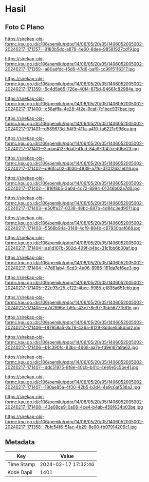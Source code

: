 # Hasil

## Foto C Plano

https://sirekap-obj-formc.kpu.go.id/c106/pemilu/pdpr/14/06/05/20/05/1406052005002-20240217-171357--8180b5dc-a878-4e60-8dee-98581927cd19.jpg

https://sirekap-obj-formc.kpu.go.id/c106/pemilu/pdpr/14/06/05/20/05/1406052005002-20240217-171359--a80adfdc-f5d6-47d6-baf9-cc9915116317.jpg

https://sirekap-obj-formc.kpu.go.id/c106/pemilu/pdpr/14/06/05/20/05/1406052005002-20240217-171359--5c4d5b65-726e-40f4-875d-94661c82984e.jpg

https://sirekap-obj-formc.kpu.go.id/c106/pemilu/pdpr/14/06/05/20/05/1406052005002-20240217-171400--c58afffa-4e28-4f2e-9caf-7c1bec937bac.jpg

https://sirekap-obj-formc.kpu.go.id/c106/pemilu/pdpr/14/06/05/20/05/1406052005002-20240217-171401--d539673d-54f9-411a-a410-fa6221c996ca.jpg

https://sirekap-obj-formc.kpu.go.id/c106/pemilu/pdpr/14/06/05/20/05/1406052005002-20240217-171401--2cdae412-9da0-41cd-84a9-0f42ced06e23.jpg

https://sirekap-obj-formc.kpu.go.id/c106/pemilu/pdpr/14/06/05/20/05/1406052005002-20240217-171402--d96fcc02-d030-4839-a7f6-37012631e016.jpg

https://sirekap-obj-formc.kpu.go.id/c106/pemilu/pdpr/14/06/05/20/05/1406052005002-20240217-171402--1816f8b5-3a0d-4c72-8994-01046b02a7d0.jpg

https://sirekap-obj-formc.kpu.go.id/c106/pemilu/pdpr/14/06/05/20/05/1406052005002-20240217-171403--e50ffa37-0338-48bc-887b-4d84c3ed9011.jpg

https://sirekap-obj-formc.kpu.go.id/c106/pemilu/pdpr/14/06/05/20/05/1406052005002-20240217-171403--5568b94a-3148-4cf9-884b-c97930baf668.jpg

https://sirekap-obj-formc.kpu.go.id/c106/pemilu/pdpr/14/06/05/20/05/1406052005002-20240217-171404--ae1d107b-502d-409f-b4bc-31c1bb6b00af.jpg

https://sirekap-obj-formc.kpu.go.id/c106/pemilu/pdpr/14/06/05/20/05/1406052005002-20240217-171404--47d61ab4-9cd3-4e06-8985-161da7ef6ee3.jpg

https://sirekap-obj-formc.kpu.go.id/c106/pemilu/pdpr/14/06/05/20/05/1406052005002-20240217-171405--22c93e25-c122-4bee-9985-ef835a651ebb.jpg

https://sirekap-obj-formc.kpu.go.id/c106/pemilu/pdpr/14/06/05/20/05/1406052005002-20240217-171405--d7d2996e-b9fc-43e7-8e97-35b5677f561e.jpg

https://sirekap-obj-formc.kpu.go.id/c106/pemilu/pdpr/14/06/05/20/05/1406052005002-20240217-171406--f87958a5-8c76-436a-8129-8ddce558d5d2.jpg

https://sirekap-obj-formc.kpu.go.id/c106/pemilu/pdpr/14/06/05/20/05/1406052005002-20240217-171406--b1c3901c-93bc-4668-aa7e-fd9e167a9a62.jpg

https://sirekap-obj-formc.kpu.go.id/c106/pemilu/pdpr/14/06/05/20/05/1406052005002-20240217-171407--ddc51975-8f8e-40cb-b41c-4ee0e5c5be41.jpg

https://sirekap-obj-formc.kpu.go.id/c106/pemilu/pdpr/14/06/05/20/05/1406052005002-20240217-171407--180ae85a-4f00-42b5-b3d4-4e9c6af538a2.jpg

https://sirekap-obj-formc.kpu.go.id/c106/pemilu/pdpr/14/06/05/20/05/1406052005002-20240217-171408--43e08ce9-0a08-4ce4-b4ab-4591634b03be.jpg

https://sirekap-obj-formc.kpu.go.id/c106/pemilu/pdpr/14/06/05/20/05/1406052005002-20240217-171358--7bfc54f6-51ac-4b29-8e00-fb07914206c1.jpg


## Metadata

| Key        | Value               |
| ---------- | ------------------- |
| Time Stamp | 2024-02-17 17:32:46 |
| Kode Dapil | 1401                |



